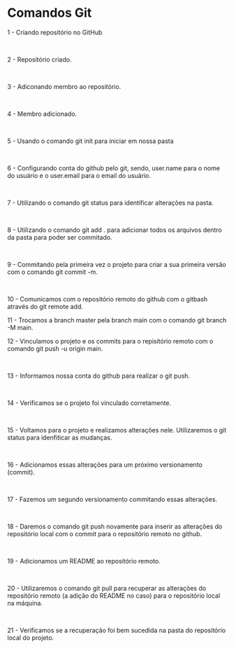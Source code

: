 <H1>Comandos Git</H1>

<p>1 - Criando repositório no GitHub </p>
<br>
<p>2 - Repositório criado.</p>
<br>
<p>3 - Adiconando membro ao repositório.</p>
<br>
<p>4 - Membro adicionado.</p>
<br>
<p>5 - Usando o comando git init para iniciar em nossa pasta</p>
<br> 
<p>6 - Configurando conta do github pelo git, sendo, user.name para o nome do usuário e o user.email para o email do usuário.</p>
<br>
<p>7 - Utilizando o comando git status para identificar alterações na pasta.  </p>
<br>
<p>8 - Utilizando o comando git add . para adicionar todos os arquivos dentro da pasta para poder ser commitado.</p>
<br>
<p>9 - Commitando pela primeira vez o projeto para criar a sua primeira versão com o comando git commit -m.</p>
<br>
<p>10 - Comunicamos com o repositório remoto do github com o gitbash através do git remote add. </p>
<p>11 - Trocamos a branch master pela branch main com o comando git branch -M main.</p>
<p>12 - Vinculamos o projeto e os commits para o repisitório remoto com o comando git push -u origin main. </p>
<br>
<p>13 - Informamos nossa conta do github para realizar o git push. </p>
<br>
<p>14 - Verificamos se o projeto foi vinculado corretamente. </p>
<br>
<p>15 - Voltamos para o projeto e realizamos alterações nele. Utilizaremos o git status para idenfiticar as mudanças. </p>
<br>
<p>16 - Adicionamos essas alterações para um próximo versionamento (commit).</p>
<br>
<p>17 - Fazemos um segundo versionamento commitando essas alterações.</p>
<br>
<p>18 - Daremos o comando git push novamente para inserir as alterações do repositório local com o commit para o repositório remoto no github.</p>
<br>
<p>19 - Adicionamos um README ao repositório remoto.</p>
<br>
<p>20 - Utilizaremos o comando git pull para recuperar as alterações do repositório remoto (a adição do README no caso) para o repositório local na máquina. </p>
<br>
<p>21 - Verificamos se a recuperação foi bem sucedida na pasta do repositório local do projeto.</p>
<br>
